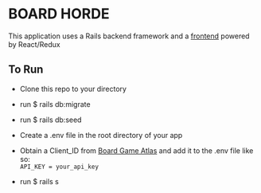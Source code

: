 # BOARD HORDE

This application uses a Rails backend framework and a [frontend](https://github.com/bolloland/board-frontend/blob/master/README.md#npm-start) powered by React/Redux

## To Run

* Clone this repo to your directory
* run $ rails db:migrate
* run $ rails db:seed
* Create a .env file in the root directory of your app
* Obtain a Client_ID from [Board Game Atlas](https://api.boardgameatlas.com/api/docs/apps) and add it to the .env file like so:\
```API_KEY = your_api_key```

* run $ rails s

